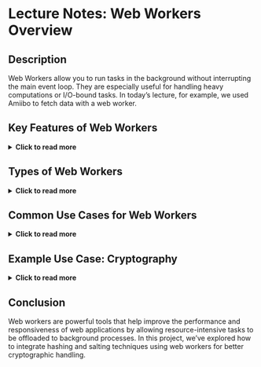 # 	Lecture Notes: Web Workers Overview 


## Description
Web Workers allow you to run tasks in the background without interrupting the main event loop. They are especially useful for handling heavy computations or I/O-bound tasks. In today’s lecture, for example, we used Amiibo to fetch data with a web worker.

## Key Features of Web Workers

<details>
  <summary><strong>Click to read more</strong></summary>

  - **Concurrency:** Perform heavy tasks in the background without disrupting the UI.
  - **Isolated Context:** Web workers run in a separate environment, making them ideal for handling tasks independently.
  - **Communication via Messaging:** Web workers use `postMessage` to send messages between workers, allowing systems to communicate between different sides of the application.
  - **Scalability with Multiple Workers:** You can have multiple workers running simultaneously, and even add service workers for additional background tasks.

</details>

## Types of Web Workers
<details>
  <summary><strong>Click to read more</strong></summary>
1. **Dedicated Workers:** Run within a single script and cannot be shared between different scripts.
2. **Shared Workers:** Can be shared between different scripts or browser windows.
3. **Service Workers:** Usually used to handle tasks in the background, like caching or handling network requests.
</details>


## Common Use Cases for Web Workers
<details>
  <summary><strong>Click to read more</strong></summary>

Web workers are particularly helpful when dealing with tasks that are too heavy to run on the main thread:

- **Heavy Calculations:** Tasks such as matrix operations or scientific computations.
- **Large Image Editing:** For example, applying filters to a large gallery of images.
- **Handling I/O:** Fetching large files from a server or processing data from WebSockets.
- **Parallel Programming:** Handling complex simulations or tasks that can run concurrently.
- **Data Parsing and Formatting:** Parsing large JSON, XML, or CSV files.
- **Machine Learning and AI:** Running complex AI algorithms in the background.
- **Background Sync:** Sync data in the background or create installable Progressive Web Apps (PWAs).
- **Cryptography:** Encrypting, decrypting, generating keys, or working with digital signatures.
- **WebAssembly:** For high-performance tasks like 3D rendering or web-based games.
- **Collaboration Tools:** Real-time tools like Google Docs use web workers to handle background processes.
- **Event-Driven Applications:** In apps where events are constantly triggered, web workers allow for more efficient event handling.

</details>

## Example Use Case: Cryptography
<details>
  <summary><strong>Click to read more</strong></summary>
One typical use case for a web worker is performing cryptographic tasks, such as hashing or salting passwords. Web workers allow you to handle this in the background, making it ideal for resource-intensive processes without slowing down the user interface.
</details>

## Conclusion
Web workers are powerful tools that help improve the performance and responsiveness of web applications by allowing resource-intensive tasks to be offloaded to background processes. In this project, we’ve explored how to integrate hashing and salting techniques using web workers for better cryptographic handling.

